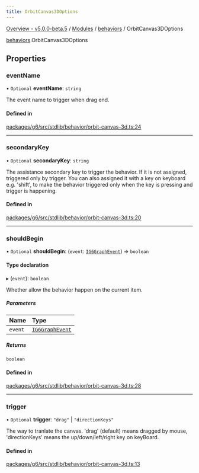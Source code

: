 ```yaml
---
title: OrbitCanvas3DOptions
---
```


[Overview - v5.0.0-beta.5](../../README.en.md) / [Modules](../../modules.en.md) / [behaviors](../../modules/behaviors.en.md) / OrbitCanvas3DOptions

[behaviors](../../modules/behaviors.en.md).OrbitCanvas3DOptions

## Properties

### eventName

• `Optional` **eventName**: `string`

The event name to trigger when drag end.

#### Defined in

[packages/g6/src/stdlib/behavior/orbit-canvas-3d.ts:24](https://github.com/antvis/G6/blob/61e525e59b/packages/g6/src/stdlib/behavior/orbit-canvas-3d.ts#L24)

---

### secondaryKey

• `Optional` **secondaryKey**: `string`

The assistance secondary key to trigger the behavior.
If it is not assigned, triggered only by trigger.
You can also assigned it with a key on keyboard e.g. 'shift',
to make the behavior triggered only when the key is pressing and trigger is happening.

#### Defined in

[packages/g6/src/stdlib/behavior/orbit-canvas-3d.ts:20](https://github.com/antvis/G6/blob/61e525e59b/packages/g6/src/stdlib/behavior/orbit-canvas-3d.ts#L20)

---

### shouldBegin

• `Optional` **shouldBegin**: (`event`: [`IG6GraphEvent`](IG6GraphEvent.en.md)) => `boolean`

#### Type declaration

▸ (`event`): `boolean`

Whether allow the behavior happen on the current item.

##### Parameters

| Name    | Type                                   |
| :------ | :------------------------------------- |
| `event` | [`IG6GraphEvent`](IG6GraphEvent.en.md) |

##### Returns

`boolean`

#### Defined in

[packages/g6/src/stdlib/behavior/orbit-canvas-3d.ts:28](https://github.com/antvis/G6/blob/61e525e59b/packages/g6/src/stdlib/behavior/orbit-canvas-3d.ts#L28)

---

### trigger

• `Optional` **trigger**: `"drag"` \| `"directionKeys"`

The way to tranlate the canvas. 'drag' (default) means dragged by mouse, 'directionKeys' means the up/down/left/right key on keyBoard.

#### Defined in

[packages/g6/src/stdlib/behavior/orbit-canvas-3d.ts:13](https://github.com/antvis/G6/blob/61e525e59b/packages/g6/src/stdlib/behavior/orbit-canvas-3d.ts#L13)
